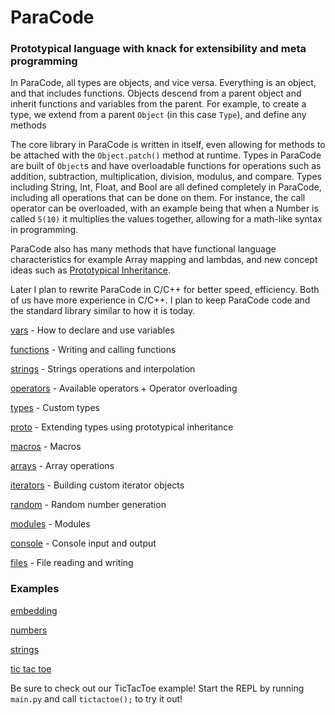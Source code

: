 # ParaCode
### Prototypical language with knack for extensibility and meta programming

In ParaCode, all types are objects, and vice versa. Everything is an object, and that includes functions. Objects descend from a parent object and inherit functions and variables from the parent. For example, to create a type, we extend from a parent `Object` (in this case `Type`), and define any methods

The core library in ParaCode is written in itself, even allowing for methods to be attached with the `Object.patch()` method at runtime. Types in ParaCode are built of `Object`s and have overloadable functions for operations such as addition, subtraction, multiplication, division, modulus, and compare. Types including String, Int, Float, and Bool are all defined completely in ParaCode, including all operations that can be done on them. For instance, the call operator can be overloaded, with an example being that when a Number is called `5(10)` it multiplies the values together, allowing for a math-like syntax in programming.

ParaCode also has many methods that have functional language characteristics for example Array mapping and lambdas, and new concept ideas such as [Prototypical Inheritance](https://en.wikipedia.org/wiki/Prototype-based_programming). 

Later I plan to rewrite ParaCode in C/C++ for better speed, efficiency. Both of us have more experience in C/C++. I plan to keep ParaCode code and the standard library similar to how it is today.

[vars](https://repl.it/@DaRubyMiner360/ParaCode-Rewrite#doc/00_vars.md) - How to declare and use variables

[functions](https://repl.it/@DaRubyMiner360/ParaCode-Rewrite#doc/10_functions.md) - Writing and calling functions

[strings](https://repl.it/@DaRubyMiner360/ParaCode-Rewrite#doc/15_strings.md) - Strings operations and interpolation

[operators](https://repl.it/@DaRubyMiner360/ParaCode-Rewrite#doc/16_operators.md) - Available operators + Operator overloading

[types](https://repl.it/@DaRubyMiner360/ParaCode-Rewrite#doc/20_types.md) - Custom types

[proto](https://repl.it/@DaRubyMiner360/ParaCode-Rewrite#doc/30_proto.md) - Extending types using prototypical inheritance

[macros](https://repl.it/@DaRubyMiner360/ParaCode-Rewrite#doc/35_macros.md) - Macros

[arrays](https://repl.it/@DaRubyMiner360/ParaCode-Rewrite#doc/40_arrays.md) - Array operations

[iterators](https://repl.it/@DaRubyMiner360/ParaCode-Rewrite#doc/50_iterators.md) - Building custom iterator objects

[random](https://repl.it/@DaRubyMiner360/ParaCode-Rewrite#doc/55_random.md) - Random number generation

[modules](https://repl.it/@DaRubyMiner360/ParaCode-Rewrite#doc/60_modules.md) - Modules

[console](https://repl.it/@DaRubyMiner360/ParaCode-Rewrite#doc/70_console.md) - Console input and output

[files](https://repl.it/@DaRubyMiner360/ParaCode-Rewrite#doc/80_files.md) - File reading and writing


### Examples

[embedding](https://repl.it/@DaRubyMiner360/ParaCode-Rewrite#examples/embed.py)

[numbers](https://repl.it/@DaRubyMiner360/ParaCode-Rewrite#examples/numbers.para)

[strings](https://repl.it/@DaRubyMiner360/ParaCode-Rewrite#examples/string.para)

[tic tac toe](https://repl.it/@DaRubyMiner360/ParaCode-Rewrite#examples/ttt.para)

Be sure to check out our TicTacToe example!
Start the REPL by running `main.py` and call `tictactoe();` to try it out!
